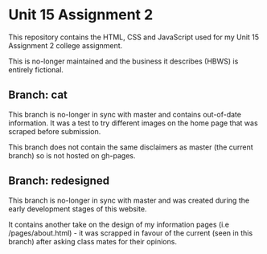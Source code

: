 # Unit 15 Assignment 2

This repository contains the HTML, CSS and JavaScript used for my Unit 15 Assignment 2 college assignment.

This is no-longer maintained and the business it describes (HBWS) is entirely fictional.

## Branch: cat

This branch is no-longer in sync with master and contains out-of-date information. It was a test to try different images on the home page that was
scraped before submission.

This branch does not contain the same disclaimers as master (the current branch) so is not hosted on gh-pages.

## Branch: redesigned

This branch is no-longer in sync with master and was created during the early development stages of this website.

It contains another take on the design of my information pages (i.e /pages/about.html) - it was scrapped in favour of the current (seen in this branch)
after asking class mates for their opinions.

